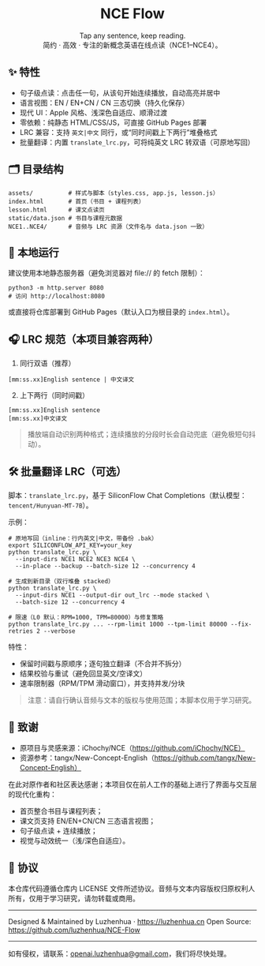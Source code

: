 <div align="center">

# NCE Flow

Tap any sentence, keep reading.  
简约 · 高效 · 专注的新概念英语在线点读（NCE1–NCE4）。

</div>

## ✨ 特性

- 句子级点读：点击任一句，从该句开始连续播放，自动高亮并居中
- 语言视图：EN / EN+CN / CN 三态切换（持久化保存）
- 现代 UI：Apple 风格、浅深色自适应、顺滑过渡
- 零依赖：纯静态 HTML/CSS/JS，可直接 GitHub Pages 部署
- LRC 兼容：支持 `英文|中文` 同行，或“同时间戳上下两行”堆叠格式
- 批量翻译：内置 `translate_lrc.py`，可将纯英文 LRC 转双语（可原地写回）

## 🗂 目录结构

```
assets/          # 样式与脚本（styles.css, app.js, lesson.js）
index.html       # 首页（书目 + 课程列表）
lesson.html      # 课文点读页
static/data.json # 书目与课程元数据
NCE1..NCE4/      # 音频与 LRC 资源（文件名与 data.json 一致）
```

## 🚀 本地运行

建议使用本地静态服务器（避免浏览器对 file:// 的 fetch 限制）：

```
python3 -m http.server 8080
# 访问 http://localhost:8080
```

或直接将仓库部署到 GitHub Pages（默认入口为根目录的 `index.html`）。

## 🎧 LRC 规范（本项目兼容两种）

1) 同行双语（推荐）

```
[mm:ss.xx]English sentence | 中文译文
```

2) 上下两行（同时间戳）

```
[mm:ss.xx]English sentence
[mm:ss.xx]中文译文
```

> 播放端自动识别两种格式；连续播放的分段时长会自动兜底（避免极短句抖动）。

## 🛠 批量翻译 LRC（可选）

脚本：`translate_lrc.py`，基于 SiliconFlow Chat Completions（默认模型：`tencent/Hunyuan-MT-7B`）。

示例：

```
# 原地写回（inline：行内英文|中文，带备份 .bak）
export SILICONFLOW_API_KEY=your_key
python translate_lrc.py \
  --input-dirs NCE1 NCE2 NCE3 NCE4 \
  --in-place --backup --batch-size 12 --concurrency 4

# 生成到新目录（双行堆叠 stacked）
python translate_lrc.py \
  --input-dirs NCE1 --output-dir out_lrc --mode stacked \
  --batch-size 12 --concurrency 4

# 限速（L0 默认：RPM=1000, TPM=80000）与修复策略
python translate_lrc.py ... --rpm-limit 1000 --tpm-limit 80000 --fix-retries 2 --verbose
```

特性：

- 保留时间戳与原顺序；逐句独立翻译（不合并不拆分）
- 结果校验与重试（避免回显英文/空译文）
- 速率限制器（RPM/TPM 滑动窗口），并支持并发/分块

> 注意：请自行确认音频与文本的版权与使用范围；本脚本仅用于学习研究。

## 🙏 致谢

- 原项目与灵感来源：iChochy/NCE（https://github.com/iChochy/NCE）
- 资源参考：tangx/New-Concept-English（https://github.com/tangx/New-Concept-English）

在此对原作者和社区表达感谢；本项目仅在前人工作的基础上进行了界面与交互层的现代化重构：

- 首页整合书目与课程列表；
- 课文页支持 EN/EN+CN/CN 三态语言视图；
- 句子级点读 + 连续播放；
- 视觉与动效统一（浅/深色自适应）。

## 📄 协议

本仓库代码遵循仓库内 LICENSE 文件所述协议。音频与文本内容版权归原权利人所有，仅用于学习研究，请勿转载或商用。

---

Designed & Maintained by Luzhenhua · https://luzhenhua.cn
Open Source: https://github.com/luzhenhua/NCE-Flow

---

如有侵权，请联系：openai.luzhenhua@gmail.com，我们将尽快处理。
